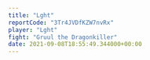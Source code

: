 ```yaml
---
title: "Lght"
reportCode: "3Tr4JVDfKZW7nvRx"
player: "Lght"
fight: "Gruul the Dragonkiller"
date: 2021-09-08T18:55:49.344000+00:00
---
```

